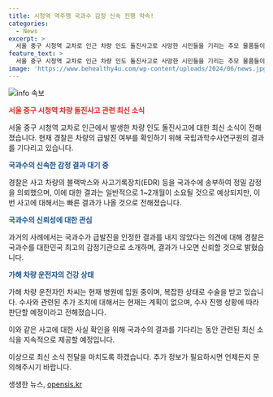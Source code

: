 ```yaml
---
title: 시청역 역주행 국과수 감정 신속 진행 약속!
categories:
  - News
excerpt: >
  서울 중구 시청역 교차로 인근 차량 인도 돌진사고로 사망한 시민들을 기리는 추모 물품들이 모여있다. 경찰은 가해 차량의 급발진 여부를 국과수 감정 결과를 기다리고 있으며, 차량 블랙박스와 EDR을 분석 중이다. 가해 차량 운전자는 병원에 입원 중으로 추가 체포영장 신청은 현재 없으나, 수사 진행에 따라 판단될 예정이다. 이에 앞서 신청된 체포영장은 기각됐고, 출국금지도 승인되지 않았다.
feature_text: >
  서울 중구 시청역 교차로 인근 차량 인도 돌진사고로 사망한 시민들을 기리는 추모 물품들이 모여있다. 경찰은 가해 차량의 급발진 여부를 국과수 감정 결과를 기다리고 있으며, 차량 블랙박스와 EDR을 분석 중이다. 가해 차량 운전자는 병원에 입원 중으로 추가 체포영장 신청은 현재 없으나, 수사 진행에 따라 판단될 예정이다. 이에 앞서 신청된 체포영장은 기각됐고, 출국금지도 승인되지 않았다.
image: 'https://www.behealthy4u.com/wp-content/uploads/2024/06/news.jpg'
---
```


<p><img src="https://www.behealthy4u.com/wp-content/uploads/2024/06/news.jpg" alt="info 속보" /></p>

<p><b><span style="color: #ee2323;">서울 중구 시청역 차량 돌진사고 관련 최신 소식</span></b></p>

<p>서울 중구 시청역 교차로 인근에서 발생한 차량 인도 돌진사고에 대한 최신 소식이 전해졌습니다. 현재 경찰은 차량의 급발진 여부를 확인하기 위해 국립과학수사연구원의 결과를 기다리고 있습니다.</p>

<p><b><span style="color: #1a5490;">국과수의 신속한 감정 결과 대기 중</span></b></p>

<p>경찰은 사고 차량의 블랙박스와 사고기록장치(EDR) 등을 국과수에 송부하여 정밀 감정을 의뢰했으며, 이에 대한 결과는 일반적으로 1~2개월이 소요될 것으로 예상되지만, 이번 사고에 대해서는 빠른 결과가 나올 것으로 전해졌습니다.</p>

<p><b><span style="color: #1a5490;">국과수의 신뢰성에 대한 관심</span></b></p>

<p>과거의 사례에서는 국과수가 급발진을 인정한 결과를 내지 않았다는 의견에 대해 경찰은 국과수를 대한민국 최고의 감정기관으로 소개하며, 결과가 나오면 신뢰할 것으로 밝혔습니다.</p>

<p><b><span style="color: #1a5490;">가해 차량 운전자의 건강 상태</span></b></p>

<p>가해 차량 운전자인 차씨는 현재 병원에 입원 중이며, 복잡한 상태로 수술을 받고 있습니다. 수사와 관련된 추가 조치에 대해서는 현재는 계획이 없으며, 수사 진행 상황에 따라 판단할 예정이라고 전해졌습니다.</p>

<p>이와 같은 사고에 대한 사실 확인을 위해 국과수의 결과를 기다리는 동안 관련된 최신 소식을 지속적으로 제공할 예정입니다. </p>

<p>이상으로 최신 소식 전달을 마치도록 하겠습니다. 추가 정보가 필요하시면 언제든지 문의해주시기 바랍니다.</p>
생생한 뉴스, <a href="https://opensis.kr" rel="dofollow">opensis.kr</a>



